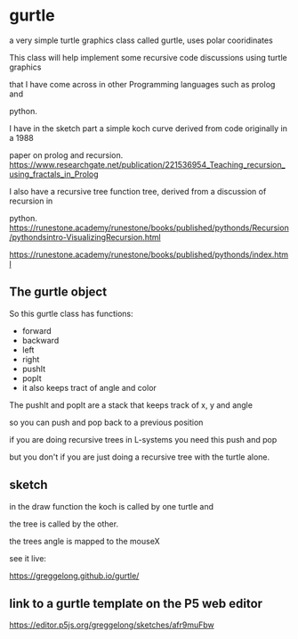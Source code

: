 # gurtle

a very simple turtle graphics class called gurtle, uses polar cooridinates

This class will help implement some recursive code discussions using turtle graphics

that I have come across in other Programming languages such as prolog and

python.

I have in the sketch part a simple koch curve derived from code originally in a 1988

paper on prolog and recursion.
https://www.researchgate.net/publication/221536954_Teaching_recursion_using_fractals_in_Prolog

I also have a recursive tree function tree, derived from a discussion of recursion in 

python. 
https://runestone.academy/runestone/books/published/pythonds/Recursion/pythondsintro-VisualizingRecursion.html

https://runestone.academy/runestone/books/published/pythonds/index.html

## The gurtle object
So this gurtle class has functions:
- forward
- backward
- left 
- right
- pushIt 
- popIt
- it also keeps tract of angle and color

The pushIt and popIt are a stack that keeps track of x, y and angle

so you can push and pop back to a previous position

if you are doing recursive trees in L-systems you need this push and pop

but you don't if you are just doing a recursive tree with the turtle alone.

## sketch

in the draw function the koch is called by one turtle and 

the tree is called by the other. 

the trees angle is mapped to the mouseX

see it live:

https://greggelong.github.io/gurtle/



## link to a gurtle template on the P5 web editor

https://editor.p5js.org/greggelong/sketches/afr9muFbw







